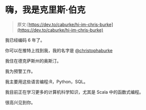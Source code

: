 # 嗨，我是克里斯·伯克

> 原文:[https://dev.to/caburke/hi-im-chris-burke](https://dev.to/caburke/hi-im-chris-burke)

我已经编码 6 年了。

你可以在推特上找到我，我的名字是 [@christophaburke](https://twitter.com/christophaburke)

我住在德克萨斯州的奥斯汀。

我为预警工作。

我主要用这些语言编程:R，Python，SQL。

我目前正在学习更多的计算机科学知识，尤其是 Scala 中的函数式编程。

很高兴见到你。